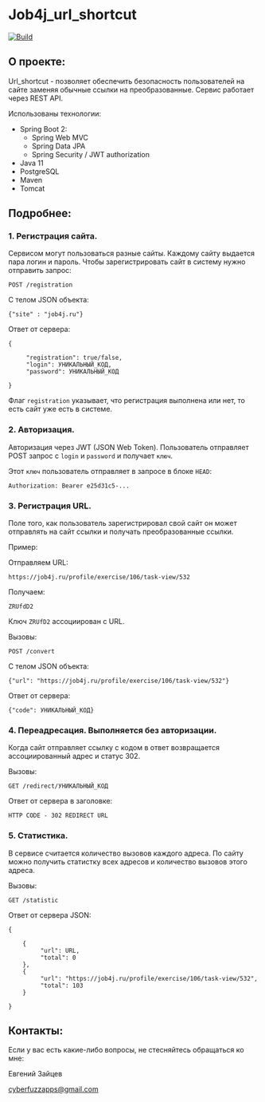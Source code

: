 # Job4j_url_shortcut

[![Build](https://github.com/CyberfuzZ-Apps/job4j_url_shortcut/actions/workflows/maven.yml/badge.svg)](https://github.com/CyberfuzZ-Apps/job4j_url_shortcut/actions/workflows/maven.yml)

## О проекте:

Url_shortcut - позволяет обеспечить безопасность пользователей на сайте 
заменяя обычные ссылки на преобразованные. Сервис работает через REST API.

Использованы технологии:

- Spring Boot 2:
    - Spring Web MVC
    - Spring Data JPA
    - Spring Security / JWT authorization
- Java 11
- PostgreSQL
- Maven
- Tomcat

## Подробнее:

### 1. Регистрация сайта.
Сервисом могут пользоваться разные сайты. Каждому сайту выдается пара логин и пароль.
Чтобы зарегистрировать сайт в систему нужно отправить запрос:

`POST /registration`

C телом JSON объекта:

`{"site" : "job4j.ru"}`

Ответ от сервера:

`{`

         "registration": true/false,
         "login": УНИКАЛЬНЫЙ_КОД,
         "password": УНИКАЛЬНЫЙ_КОД
`}`

Флаг `registration` указывает, что регистрация выполнена или нет,
то есть сайт уже есть в системе.

### 2. Авторизация.

Авторизация через JWT (JSON Web Token). Пользователь отправляет POST запрос
с `login` и `password` и получает `ключ`.

Этот `ключ` пользователь отправляет в запросе в блоке `HEAD`:

`Authorization: Bearer e25d31c5-...`

### 3. Регистрация URL.

Поле того, как пользователь зарегистрировал свой сайт он может
отправлять на сайт ссылки и получать преобразованные ссылки.

Пример:

Отправляем URL:

`https://job4j.ru/profile/exercise/106/task-view/532`

Получаем:

`ZRUfdD2`

Ключ `ZRUfD2` ассоциирован с URL.

Вызовы:

`POST /convert`

C телом JSON объекта:

`{"url": "https://job4j.ru/profile/exercise/106/task-view/532"}`

Ответ от сервера:

`{"code": УНИКАЛЬНЫЙ_КОД}`

### 4. Переадресация. Выполняется без авторизации.

Когда сайт отправляет ссылку с кодом в ответ возвращается
ассоциированный адрес и статус 302.

Вызовы:

`GET /redirect/УНИКАЛЬНЫЙ_КОД`

Ответ от сервера в заголовке:

`HTTP CODE - 302 REDIRECT URL`

### 5. Статистика.

В сервисе считается количество вызовов каждого адреса.
По сайту можно получить статистку всех адресов и количество вызовов этого адреса.

Вызовы:

`GET /statistic`

Ответ от сервера JSON:

`{`

        {
             "url": URL,
             "total": 0
        },
        {
             "url": "https://job4j.ru/profile/exercise/106/task-view/532",
             "total": 103
        }

`}`

## Контакты:

Если у вас есть какие-либо вопросы, не стесняйтесь обращаться ко мне:

Евгений Зайцев

[cyberfuzzapps@gmail.com](mailto:cyberfuzzapps@gmail.com)